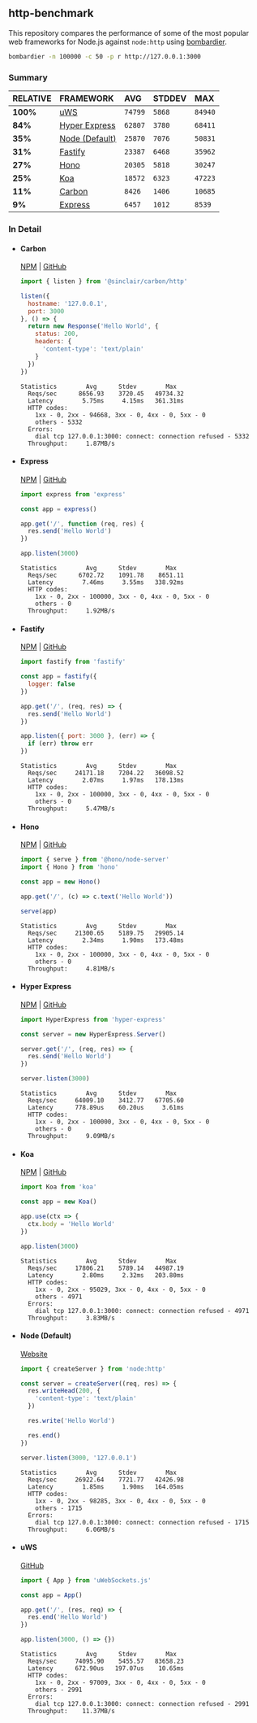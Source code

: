## http-benchmark

This repository compares the performance of some of the most popular web frameworks for Node.js against `node:http` using [bombardier](https://github.com/codesenberg/bombardier).

```bash
bombardier -n 100000 -c 50 -p r http://127.0.0.1:3000
```

### Summary

| RELATIVE | FRAMEWORK | AVG | STDDEV | MAX |
| :--- | :--- | :--- | :--- | :--- |
| **100%** | [uWS](#uws) | `74799` | `5868` | `84940` |
| **84%** | [Hyper Express](#hyper-express) | `62807` | `3780` | `68411` |
| **35%** | [Node (Default)](#node-default) | `25870` | `7076` | `50831` |
| **31%** | [Fastify](#fastify) | `23387` | `6468` | `35962` |
| **27%** | [Hono](#hono) | `20305` | `5818` | `30247` |
| **25%** | [Koa](#koa) | `18572` | `6323` | `47223` |
| **11%** | [Carbon](#carbon) | `8426` | `1406` | `10685` |
| **9%** | [Express](#express) | `6457` | `1012` | `8539` |


### In Detail

- #### Carbon
  [NPM](https://npmjs.com/@sinclair/carbon) | [GitHub](https://github.com/sinclairzx81/carbon)
  ```js
  import { listen } from '@sinclair/carbon/http'

  listen({
    hostname: '127.0.0.1',
    port: 3000
  }, () => {
    return new Response('Hello World', {
      status: 200,
      headers: {
        'content-type': 'text/plain'
      }
    })
  })
  ```

  ```
  Statistics        Avg      Stdev        Max
    Reqs/sec      8656.93    3720.45   49734.32
    Latency        5.75ms     4.15ms   361.31ms
    HTTP codes:
      1xx - 0, 2xx - 94668, 3xx - 0, 4xx - 0, 5xx - 0
      others - 5332
    Errors:
      dial tcp 127.0.0.1:3000: connect: connection refused - 5332
    Throughput:     1.87MB/s
  ```

- #### Express
  [NPM](https://npmjs.com/express) | [GitHub](https://github.com/expressjs/express)
  ```js
  import express from 'express'

  const app = express()

  app.get('/', function (req, res) {
    res.send('Hello World')
  })

  app.listen(3000)
  ```

  ```
  Statistics        Avg      Stdev        Max
    Reqs/sec      6702.72    1091.78    8651.11
    Latency        7.46ms     3.55ms   338.92ms
    HTTP codes:
      1xx - 0, 2xx - 100000, 3xx - 0, 4xx - 0, 5xx - 0
      others - 0
    Throughput:     1.92MB/s
  ```

- #### Fastify
  [NPM](https://npmjs.com/fastify) | [GitHub](https://github.com/fastify/fastify)
  ```js
  import fastify from 'fastify'

  const app = fastify({
    logger: false
  })

  app.get('/', (req, res) => {
    res.send('Hello World')
  })

  app.listen({ port: 3000 }, (err) => {
    if (err) throw err
  })
  ```

  ```
  Statistics        Avg      Stdev        Max
    Reqs/sec     24171.18    7204.22   36098.52
    Latency        2.07ms     1.97ms   178.13ms
    HTTP codes:
      1xx - 0, 2xx - 100000, 3xx - 0, 4xx - 0, 5xx - 0
      others - 0
    Throughput:     5.47MB/s
  ```

- #### Hono
  [NPM](https://npmjs.com/hono) | [GitHub](https://github.com/honojs/hono)
  ```js
  import { serve } from '@hono/node-server'
  import { Hono } from 'hono'

  const app = new Hono()

  app.get('/', (c) => c.text('Hello World'))

  serve(app)
  ```

  ```
  Statistics        Avg      Stdev        Max
    Reqs/sec     21300.65    5189.75   29905.14
    Latency        2.34ms     1.90ms   173.48ms
    HTTP codes:
      1xx - 0, 2xx - 100000, 3xx - 0, 4xx - 0, 5xx - 0
      others - 0
    Throughput:     4.81MB/s
  ```

- #### Hyper Express
  [NPM](https://npmjs.com/hyper-express) | [GitHub](https://github.com/kartikk221/hyper-express)
  ```js
  import HyperExpress from 'hyper-express'

  const server = new HyperExpress.Server()

  server.get('/', (req, res) => {
    res.send('Hello World')
  })

  server.listen(3000)
  ```

  ```
  Statistics        Avg      Stdev        Max
    Reqs/sec     64009.10    3412.77   67705.60
    Latency      778.89us    60.20us     3.61ms
    HTTP codes:
      1xx - 0, 2xx - 100000, 3xx - 0, 4xx - 0, 5xx - 0
      others - 0
    Throughput:     9.09MB/s
  ```

- #### Koa
  [NPM](https://npmjs.com/koa) | [GitHub](https://github.com/koajs/koa)
  ```js
  import Koa from 'koa'

  const app = new Koa()

  app.use(ctx => {
    ctx.body = 'Hello World'
  })

  app.listen(3000)
  ```

  ```
  Statistics        Avg      Stdev        Max
    Reqs/sec     17806.21    5789.14   44987.19
    Latency        2.80ms     2.32ms   203.80ms
    HTTP codes:
      1xx - 0, 2xx - 95029, 3xx - 0, 4xx - 0, 5xx - 0
      others - 4971
    Errors:
      dial tcp 127.0.0.1:3000: connect: connection refused - 4971
    Throughput:     3.83MB/s
  ```

- #### Node (Default)
  [Website](https://nodejs.org/api/http.html)
  ```js
  import { createServer } from 'node:http'

  const server = createServer((req, res) => {
    res.writeHead(200, {
      'content-type': 'text/plain'
    })

    res.write('Hello World')

    res.end()
  })

  server.listen(3000, '127.0.0.1')
  ```

  ```
  Statistics        Avg      Stdev        Max
    Reqs/sec     26922.64    7721.77   42426.98
    Latency        1.85ms     1.90ms   164.05ms
    HTTP codes:
      1xx - 0, 2xx - 98285, 3xx - 0, 4xx - 0, 5xx - 0
      others - 1715
    Errors:
      dial tcp 127.0.0.1:3000: connect: connection refused - 1715
    Throughput:     6.06MB/s
  ```

- #### uWS
  [GitHub](https://github.com/uNetworking/uWebSockets.js)
  ```js
  import { App } from 'uWebSockets.js'

  const app = App()

  app.get('/', (res, req) => {
    res.end('Hello World')
  })

  app.listen(3000, () => {})
  ```

  ```
  Statistics        Avg      Stdev        Max
    Reqs/sec     74095.90    5455.57   83658.23
    Latency      672.90us   197.07us    10.65ms
    HTTP codes:
      1xx - 0, 2xx - 97009, 3xx - 0, 4xx - 0, 5xx - 0
      others - 2991
    Errors:
      dial tcp 127.0.0.1:3000: connect: connection refused - 2991
    Throughput:    11.37MB/s
  ```


